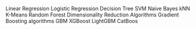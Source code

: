 Linear Regression
Logistic Regression
Decision Tree
SVM
Naive Bayes
kNN
K-Means
Random Forest
Dimensionality Reduction Algorithms
Gradient Boosting algorithms
GBM
XGBoost
LightGBM
CatBoos
